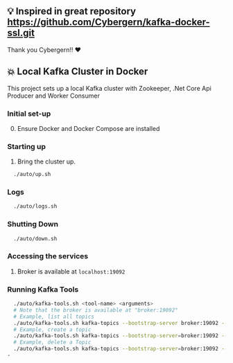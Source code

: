 ## 💡 Inspired in great repository https://github.com/Cybergern/kafka-docker-ssl.git

Thank you Cybergern!! ❤️

## 💥 Local Kafka Cluster in Docker

This project sets up a local Kafka cluster with Zookeeper, .Net Core Api Producer and Worker Consumer

### Initial set-up

0. Ensure Docker and Docker Compose are installed

### Starting up

1. Bring the cluster up.
  ```sh
    ./auto/up.sh
  ```

### Logs

```sh
  ./auto/logs.sh

```

### Shutting Down

```sh
  ./auto/down.sh

```
### Accessing the services

1. Broker is available at `localhost:19092`

### Running Kafka Tools

```sh
  ./auto/kafka-tools.sh <tool-name> <arguments>
  # Note that the broker is available at "broker:19092"
  # Example, list all topics
  ./auto/kafka-tools.sh kafka-topics --bootstrap-server broker:19092 --list
  # Example, create a topic
  ./auto/kafka-tools.sh kafka-topics --bootstrap-server=broker:19092 --create --topic UserEmail --partitions 1 --replication-factor 1
  # Example, delete a Topic
  ./auto/kafka-tools.sh kafka-topics --bootstrap-server=broker:19092 --delete --topic UserEmail
-
```
